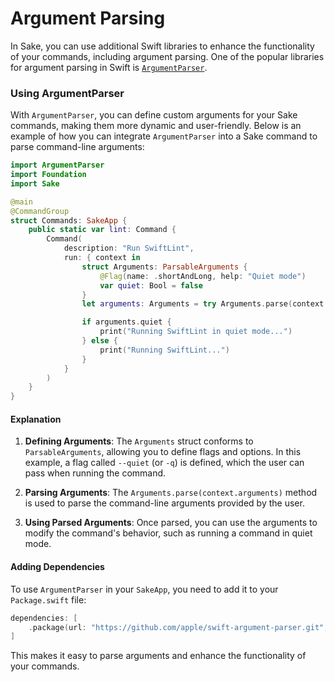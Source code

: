 # Argument Parsing

In Sake, you can use additional Swift libraries to enhance the functionality of your commands, including argument parsing. One of the popular libraries for argument parsing in Swift is [`ArgumentParser`](https://github.com/apple/swift-argument-parser).

### Using ArgumentParser

With `ArgumentParser`, you can define custom arguments for your Sake commands, making them more dynamic and user-friendly. Below is an example of how you can integrate `ArgumentParser` into a Sake command to parse command-line arguments:

```swift {12-16}
import ArgumentParser
import Foundation
import Sake

@main
@CommandGroup
struct Commands: SakeApp {
    public static var lint: Command {
        Command(
            description: "Run SwiftLint",
            run: { context in
                struct Arguments: ParsableArguments {
                    @Flag(name: .shortAndLong, help: "Quiet mode")
                    var quiet: Bool = false
                }
                let arguments: Arguments = try Arguments.parse(context.arguments)

                if arguments.quiet {
                    print("Running SwiftLint in quiet mode...")
                } else {
                    print("Running SwiftLint...")
                }
            }
        )
    }
}
```

#### Explanation

1. **Defining Arguments**: The `Arguments` struct conforms to `ParsableArguments`, allowing you to define flags and options. In this example, a flag called `--quiet` (or `-q`) is defined, which the user can pass when running the command.

2. **Parsing Arguments**: The `Arguments.parse(context.arguments)` method is used to parse the command-line arguments provided by the user.

3. **Using Parsed Arguments**: Once parsed, you can use the arguments to modify the command's behavior, such as running a command in quiet mode.

#### Adding Dependencies

To use `ArgumentParser` in your `SakeApp`, you need to add it to your `Package.swift` file:

```swift
dependencies: [
    .package(url: "https://github.com/apple/swift-argument-parser.git", from: "1.2.0")
]
```

This makes it easy to parse arguments and enhance the functionality of your commands.
